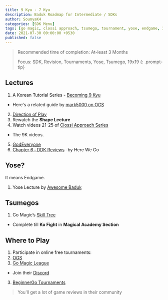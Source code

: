```yaml
---
title: 9 Kyu - 7 Kyu
description: Baduk Roadmap for Intermediate / SDKs
author: SoumyaK4
categories: [SDK Menu]
tags: [go magic, clossi approach, tsumego, tournament, yose, endgame, 19x19, ddk revision]
date: 2021-07-30 00:00:00 +0530
published: false
---
```


> Recommended time of completion: At-least 3 Months
>
> Focus: SDK, Revision, Tournaments, Yose, Tsumego, 19x19
{: .prompt-tip}

## Lectures

1. A Korean Tutorial Series - <a
   href="https://youtube.com/playlist?list=PLO5jVlKbZT22OSvlFhdiLboMSQtPJ5Qhr&si=VID5pGmJUTHtX21r" target="_blank">Becoming 9 Kyu</a>
- Here's a related guide by <a href="https://forums.online-go.com/t/becoming-9-kyu-a-series-for-beginners/3809" target="_blank">mark5000 on OGS</a>
2. <a href="https://youtu.be/kIvvapIgbZk" target="_blank">Direction of Play</a>
3. Rewatch the **Shape Lecture**
4. Watch videos 21-25 of <a
   href="https://youtube.com/playlist?list=PL5mVjO5OFYSymMy2Mixl7E5vpwFDO_0B4&si=C_V23Nfre_AJsK2M"
   target="_blank">Clossi Approach Series</a>
- The 9K videos.
5. <a href="https://youtube.com/playlist?list=PLTuxcmwHQVgHuL8ge7IHupIdIwwza39Tg&si=RkE2nYxgWAp3Hqqu" target="_blank">Go4Everyone</a>
6. <a href="https://youtube.com/playlist?list=PLsIslX1eRChKRBBnhZPiZn0gc3imJ-SQd&si=b0dM_Fx3q53c6WQ-" target="_blank">Chapter 6 : DDK Reviews</a> -by Here We Go

## Yose?
It means Endgame.

1. Yose Lecture by <a href="https://youtu.be/Cg73RgJRVlk" target="_blank">Awesome Baduk</a>

## Tsumegos

1. Go Magic’s <a href="https://gomagic.org/go-problems/" target="_blank">Skill Tree</a>
- Complete till **Ko Fight** in **Magical Academy Section**

## Where to Play

1. Participate in online free tournaments:
1. <a href="https://online-go.com/tournaments" target="_blank">OGS</a>
2. <a href="https://gomagic.org/league/" target="_blank">Go Magic League</a>
- Join their <a href="https://discord.gg/TVbY7MbRrU" target="_blank">Discord</a>
3. <a href="https://discord.com/invite/ANwpMwCNkv" target="_blank">BeginnerGo Tournaments</a>

> You'll get a lot of game reviews in their community
